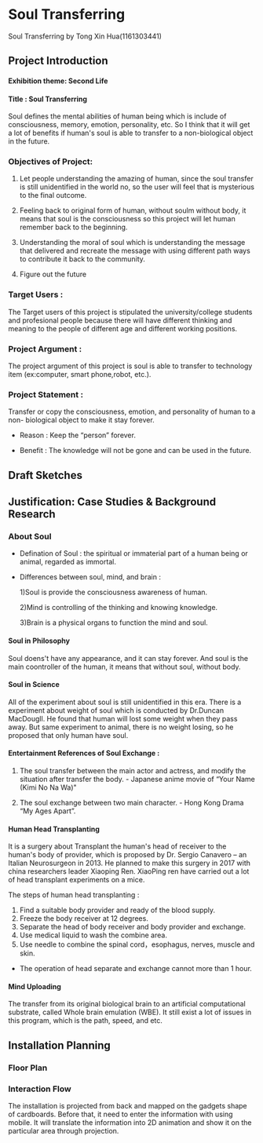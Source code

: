 # Soul Transferring

Soul Transferring by Tong Xin Hua(1161303441)

## Project Introduction 

#### Exhibition theme: Second Life
#### Title : Soul Transferring

Soul defines the mental abilities of human being which is include of consciousness, memory, emotion, personality, etc. So I think that it will get a lot of benefits if human's soul is able to transfer to a non-biological object in the future.


### Objectives of Project:
1) Let people understanding the amazing of human, since the soul transfer is still unidentified in the world no, so the user will feel that is mysterious to the final outcome.

2) Feeling back to original form of human, without soulm without body, it means that soul is the consciousness so this project will let human remember back to the beginning.

3) Understanding the moral of soul which is understanding the message that delivered and recreate the message with using different path ways to contribute it back to the community.

4) Figure out the future

### Target Users : 

The Target users of this project is stipulated the university/college students and profesional people because there will have different thinking and meaning to the people of different age and different working positions.

### Project Argument :

The project argument of this project is soul is able to transfer to technology item (ex:computer, smart phone,robot, etc.).

### Project Statement :

Transfer or copy the consciousness, emotion, and personality of human to a non- biological object to make it stay forever.

- Reason : Keep the “person” forever.

- Benefit : The knowledge will not be gone and can be used in the future.

## Draft Sketches



## Justification: Case Studies & Background Research 

### About Soul
- Defination of Soul : the spiritual or immaterial part of a human being or animal, regarded as immortal.

- Differences between soul, mind, and brain :

  1)Soul is provide the consciousness awareness of human.

  2)Mind is controlling of the thinking and knowing knowledge.

  3)Brain is a physical organs to function the mind and soul. 
  
#### Soul in Philosophy 
Soul doens't have any appearance, and it can stay forever. And soul is the main coontroller of the human, it means that without soul, without body.

#### Soul in Science 
All of the experiment about soul is still unidentified in this era. There is a experiment about weight of soul which is conducted by Dr.Duncan MacDougll. He found that human will lost some weight when they pass away. But same experiment to animal, there is no weight losing, so he proposed that only human have soul.
 
 #### Entertainment References of Soul Exchange :
 1) The soul transfer between the main actor and actress, and modify the situation after transfer the body. 
                                                                - Japanese anime movie of “Your Name (Kimi No Na Wa)"
                                                                
 2) The soul exchange between two main character.
                             	            - Hong Kong Drama “My Ages Apart”.
                                         
#### Human Head Transplanting 
It is a surgery about Transplant the human's head of receiver to the human's body of provider, which is proposed by Dr. Sergio Canavero – an Italian Neurosurgeon in 2013. He planned to make this surgery in 2017 with china researchers leader Xiaoping Ren. XiaoPing ren have carried out a lot of head transplant experiments on a mice.

  The steps of human head transplanting : 
1.	Find a suitable body provider and ready of the blood supply.
2.	Freeze the body receiver at 12 degrees.
3.	Separate the head of body receiver and body provider and exchange.
4.	Use medical liquid to wash the combine area.
5.	Use needle to combine the spinal cord，esophagus, nerves, muscle and skin.
* The operation of head separate and exchange cannot more than 1 hour.

#### Mind Uploading
The transfer from its original biological brain to an artificial computational substrate, called Whole brain emulation (WBE).  It still exist a lot of issues in this program, which is the path, speed, and etc.









## Installation Planning

### Floor Plan 


### Interaction Flow 
The installation is projected from back and mapped on the gadgets shape of cardboards. Before that, it need to enter the information with using mobile. It will translate the information into 2D animation and show it on the particular area through projection. 








